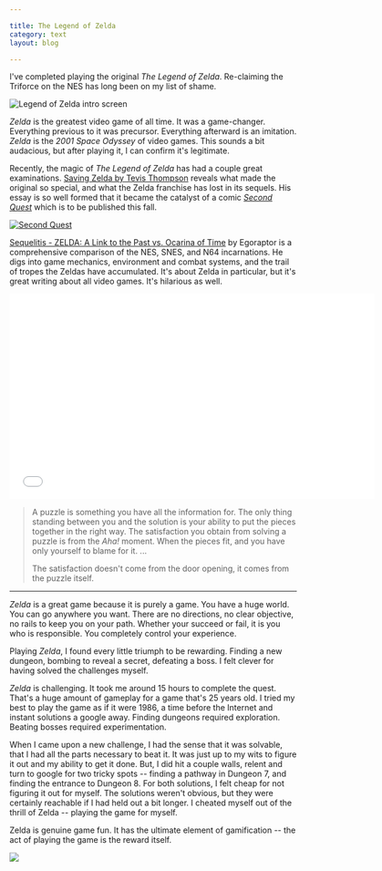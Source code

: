 ```yaml
---

title: The Legend of Zelda
category: text
layout: blog

---
```


I've completed playing the original _The Legend of Zelda_. Re-claiming the Triforce on the NES has long been on my list of shame.

![Legend of Zelda intro screen](http://i.imgur.com/EiqsNgf.png)

_Zelda_ is the greatest video game of all time. It was a game-changer. Everything previous to it was precursor. Everything afterward is an imitation. _Zelda_ is the _2001 Space Odyssey_ of video games. This sounds a bit audacious, but after playing it, I can confirm it's legitimate.

Recently, the magic of _The Legend of Zelda_ has had a couple great examinations. [Saving Zelda by Tevis Thompson](http://tevisthompson.com/saving-zelda/) reveals what made the original so special, and what the Zelda franchise has lost in its sequels. His essay is so well formed that it became the catalyst of a comic [_Second Quest_](https://www.kickstarter.com/projects/davidhellman/second-quest) which is to be published this fall.

[![Second Quest](http://i.imgur.com/nutRQD7.jpg)](http://secondquestcomic.tumblr.com/post/92550969152/david-created-this-landscape-in-response-to-my)

[Sequelitis - ZELDA: A Link to the Past vs. Ocarina of Time](https://www.youtube.com/watch?v=XOC3vixnj_0) by Egoraptor is a comprehensive comparison of the NES, SNES, and N64 incarnations. He digs into game mechanics, environment and combat systems, and the trail of tropes the Zeldas have accumulated. It's about Zelda in particular, but it's great writing about all video games. It's hilarious as well.

<iframe width="640" height="360" src="//www.youtube.com/embed/XOC3vixnj_0" frameborder="0" allowfullscreen></iframe>

> A puzzle is something you have all the information for. The only thing standing between you and the solution is your ability to put the pieces together in the right way. The satisfaction you obtain from solving a puzzle is from the _Aha!_ moment. When the pieces fit, and you have only yourself to blame for it. ...
>
> The satisfaction doesn't come from the door opening, it comes from the puzzle itself.

---

_Zelda_ is a great game because it is purely a game. You have a huge world. You can go anywhere you want. There are no directions, no clear objective, no rails to keep you on your path. Whether your succeed or fail, it is you who is responsible. You completely control your experience.

Playing _Zelda_, I found every little triumph to be rewarding. Finding a new dungeon, bombing to reveal a secret, defeating a boss. I felt clever for having solved the challenges myself.

_Zelda_ is challenging. It took me around 15 hours to complete the quest. That's a huge amount of gameplay for a game that's 25 years old. I tried my best to play the game as if it were 1986, a time before the Internet and instant solutions a google away. Finding dungeons required exploration. Beating bosses required experimentation.

When I came upon a new challenge, I had the sense that it was solvable, that I had all the parts necessary to beat it. It was just up to my wits to figure it out and my ability to get it done. But, I did hit a couple walls, relent and turn to google for two tricky spots  --  finding a pathway in Dungeon 7, and finding the entrance to Dungeon 8. For both solutions, I felt cheap for not figuring it out for myself. The solutions weren't obvious, but they were certainly reachable if I had held out a bit longer. I cheated myself out of the thrill of Zelda -- playing the game for myself.

Zelda is genuine game fun. It has the ultimate element of gamification -- the act of playing the game is the reward itself.

![](http://i.imgur.com/ZLXOqXx.png)
